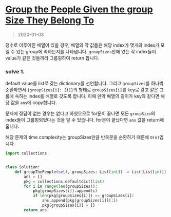 # [Group the People Given the group Size They Belong To](https://leetcode.com/problems/group-the-people-given-the-group-size-they-belong-to/submissions/)

> 2020-01-03

정수로 이루어진 배열이 있을 경우, 배열의 각 값들은 해당 index가 몇개의 index가 모일 수 있는 group에 속하는지를 나타냅니다.
`groupSizes`안에 있는 각 index들이 value가 같은 것들끼리 그룹핑하여 return 합니다.

### solve 1.
default value를 list로 갖는 dictionary를 선언합니다.
그리고 `groupSizes`를 하나씩 순환하면서 `{groupSizes[i]: [i]}`의 형태로 `groupSizes[i]`를 key로 갖고 같은 그룹에 속하는 index를 배열로 갖도록 합니다.
이때 만약 배열의 길이가 key와 같다면 해당 값을 `ans`에 copy합니다.

문제에 정답이 없는 경우는 없다고 하였으므로 for문이 끝나면 모든 `groupSize`의 index들이 그룹핑되었다는 것을 알 수 있습니다.
for문이 끝났다면 `ans` 값을 return해줍니다.

해당 문제의 time complexity는 groupSizes만큼 반복문을 순환하기 때문에 `O(n)`입니다.
```python
import collections


class Solution:
    def groupThePeople(self, groupSizes: List[int]) -> List[List[int]]:
        ans = []
        pkg = collections.defaultdict(list)
        for i in range(len(groupSizes)):
            pkg[groupSizes[i]].append(i)
            if len(pkg[groupSizes[i]]) == groupSizes[i]:
                ans.append(pkg[groupSizes[i]][:])
                pkg[groupSizes[i]] = []
        return ans
```